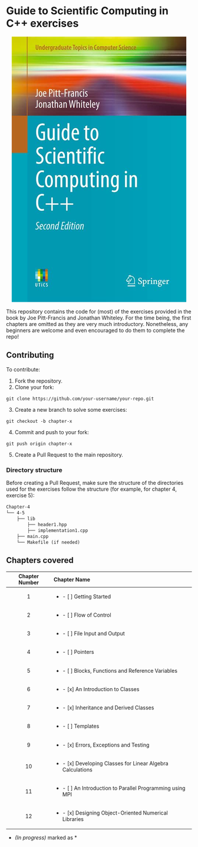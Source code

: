 # Guide to Scientific Computing in C++ exercises

<p align="center">
  <img src="./img/cover.png" />
</p>

This repository contains the code for (most) of the exercises provided in the book by Joe Pitt-Francis and Jonathan Whiteley. For the time being, the first chapters are omitted as they are very much introductory. Nonetheless, any beginners are welcome and even encouraged to do them to complete the repo!

## Contributing

To contribute:

1. Fork the repository.
2. Clone your fork:

```console
git clone https://github.com/your-username/your-repo.git
```

3. Create a new branch to solve some exercises:

```console
git checkout -b chapter-x
```

4. Commit and push to your fork:

```console
git push origin chapter-x
```

5. Create a Pull Request to the main repository.

### Directory structure

Before creating a Pull Request, make sure the structure of the directories used for the exercises follow the structure (for example, for chapter 4, exercise 5):

```
Chapter-4
└── 4-5
    ├── lib
        ├── header1.hpp
        ├── implementation1.cpp
    ├── main.cpp
    └── Makefile (if needed)
```

## Chapters covered

| **Chapter Number** | **Chapter Name** |
| :--------------:   | :------------   |
| 1 | <ul> <li> - [ ] Getting Started </li> </ul> |
| 2 | <ul> <li> - [ ] Flow of Control </li> </ul>|
| 3 | <ul> <li> - [ ] File Input and Output </li> </ul>|
| 4 | <ul> <li> - [ ] Pointers </li> </ul>|
| 5 | <ul> <li> - [ ] Blocks, Functions and Reference Variables </li> </ul>|
| 6 | <ul> <li> - [x] An Introduction to Classes </li> </ul>|
| 7 | <ul> <li> - [x] Inheritance and Derived Classes </li> </ul>|
| 8 | <ul> <li> - [ ] Templates </li> </ul>|
| 9 | <ul> <li> - [x] Errors, Exceptions and Testing </li> </ul>|
| 10 | <ul> <li> - [x] Developing Classes for Linear Algebra Calculations </li> </ul>|
| 11 | <ul> <li> - [ ] An Introduction to Parallel Programming using MPI </li> </ul>|
| 12 | <ul> <li> - [x] Designing Object-Oriented Numerical Libraries </li> </ul>|

* _(In progress)_ marked as *